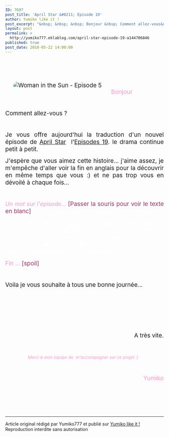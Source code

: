 ```yaml
---
ID: 7697
post_title: 'April Star &#8211; Episode 19'
author: Yumiko like it !
post_excerpt: "&nbsp; &nbsp; &nbsp; Bonjour &nbsp; Comment allez-vous&nbsp;?&nbsp; &nbsp; Je vous offre aujourd'hui la traduction d'un nouvel &eacute;pisode de&nbsp; April Star &nbsp; &nbsp;l' Episodes 19 . le drama continue petit &agrave; petit. J'esp&egrave;re que vous aimez cette histoire... j'aime assez, je m'emp&ecirc;che d'aller voir la fin en anglais pour la..."
layout: post
permalink: >
  http://yumiko777.eklablog.com/april-star-episode-19-a144706846
published: true
post_date: 2018-05-22 14:00:00
---
```

<p>&nbsp;</p>
<p>&nbsp;</p>
<p><span style="font-size: 14pt; color: #ff99cc;"><a href="http://ekladata.com/VZ_Yv47VH0rZjwOrHTqI1bJ3z5s.jpg"><img style="float: left; padding-right: 5px; border-radius: 25px; border-width: 0px; margin: 10px 25px 10px 25px;" src="https://united-subs.dearclouds.com/wp-content/uploads/2018/05/6dac71151dded109bf5c88ac306f5393.jpg" alt="Woman in the Sun - Episode 5"/></a></span></p>
<p>&nbsp;</p>
<p><span style="font-size: 14pt; color: #ff99cc;">Bonjour</span></p>
<p>&nbsp;</p>
<p style="text-align: justify;"><span style="font-size: 14pt;">Comment allez-vous&nbsp;?&nbsp;</span></p>
<p style="text-align: justify;">&nbsp;</p>
<p style="text-align: justify;"><span style="font-size: 14pt;">Je vous offre aujourd'hui la traduction d'un nouvel &eacute;pisode de&nbsp;<a title="Attention &agrave; la discretion de vos commentaires dans les Chroniques - Merci :)" href="http://yumiko777.eklablog.com/chronique-april-star-a136439564" >April Star</a><span style="color: #ff99cc;">&nbsp;</span>&nbsp;l'<a href="http://yumiko777.eklablog.com/drama-april-star-13-42-p1347474" >Episodes 19</a>. le drama continue petit &agrave; petit.</span></p>
<p style="text-align: justify;"><span style="font-size: 14pt;">J'esp&egrave;re que vous aimez cette histoire... j'aime assez, je m'emp&ecirc;che d'aller voir la fin en anglais pour la d&eacute;couvrir en m&ecirc;me temps que vous :) et ne pas trop vous en d&eacute;voil&eacute; &agrave; chaque fois...</span></p>
<p style="text-align: justify;">&nbsp;</p>
<p style="text-align: justify;"><span style="font-size: 14pt;"><span style="caret-color: #ff99cc; color: #ff99cc; font-size: large; text-align: left;"><em>Un mot sur l'&eacute;pisode...</em>&nbsp;</span><span style="color: #993366;">[Passer la souris pour voir le texte en blanc]</span></span></p>
<p style="text-align: justify;"><span style="font-size: 14pt; color: #ffffff;">Ici on retrouve Si Yue avec sa famille "retrouv&eacute;e" et comme c'est une fille bien elle veut naturellement les aider &agrave; r&eacute;soudre des soucis qui la d&eacute;passe forc&eacute;ment :) ; n'y aurait-il pas un peu d'abus ?!!! lol je vous en dis pas plus je vous laisse d&eacute;couvrir l'&eacute;pisode.</span></p>
<p style="text-align: justify;"><span style="font-size: 14pt; color: #ff99cc;">Fin&nbsp;</span><span style="text-align: left; caret-color: #ff99cc; color: #ff99cc; font-size: large;">...&nbsp;</span><span style="text-align: left; color: #993366; font-size: 14pt;">[spoil]</span></p>
<p style="text-align: justify;">&nbsp;</p>
<p style="text-align: justify;"><span style="font-size: 14pt;">Voila je vous souhaite &agrave; tous une bonne journ&eacute;e...&nbsp;</span></p>
<p style="text-align: justify;">&nbsp;</p>
<p style="text-align: justify;">&nbsp;</p>
<p>&nbsp;</p>
<p>&nbsp;</p>
<p style="text-align: right;"><span style="font-size: 14pt;">&nbsp; &nbsp; &nbsp; &nbsp; &nbsp;A tr&egrave;s vite.</span></p>
<p style="text-align: right;">&nbsp;</p>
<p style="text-align: center;"><span style="font-size: 10pt; color: #ff99cc;"><em>Merci &agrave; mon &eacute;quipe de &nbsp;</em></span><span style="font-size: 14pt;"><span style="font-size: 10pt; color: #ff99cc;"><em>m'accompagner sur ce projet :)</em></span>&nbsp;</span>&nbsp;</p>
<p>&nbsp;</p>
<p style="text-align: right;"><span style="font-size: 14pt; color: #ff99cc;">&nbsp; &nbsp; &nbsp; &nbsp; &nbsp; Yumiko</span></p>
<p>&nbsp;</p><br /><br /><br /><hr />Article original rédigé par Yumiko777 et publié sur <a href="http://yumiko777.eklablog.com/">Yumiko like it !</a> <br /> Reproduction interdite sans autorisation